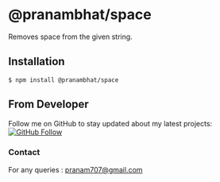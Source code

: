# @pranambhat/space

Removes space from the given string.


## Installation


```
$ npm install @pranambhat/space
```


## From Developer

Follow me on GitHub to stay updated about my latest projects: [![GitHub Follow](https://img.shields.io/badge/Connect-Pranam%20Bhat-blue.svg?logo=Github&longCache=true&style=social&label=Follow)](https://github.com/PranamBhat)

### Contact


For any queries : pranam707@gmail.com
